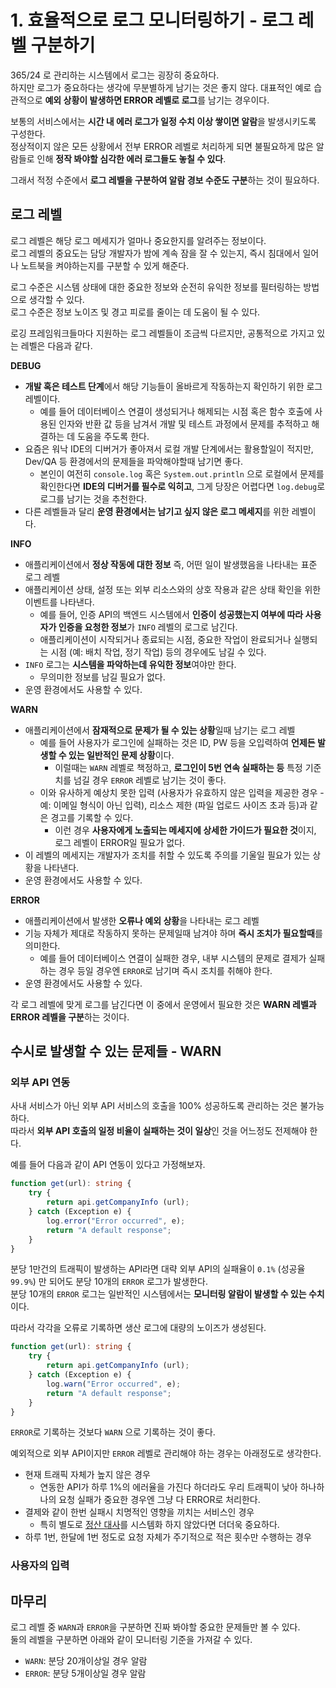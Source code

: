 # 1. 효율적으로 로그 모니터링하기 - 로그 레벨 구분하기

365/24 로 관리하는 시스템에서 로그는 굉장히 중요하다.  
하지만 로그가 중요하다는 생각에 무분별하게 남기는 것은 좋지 않다.
대표적인 예로 습관적으로 **예외 상황이 발생하면 ERROR 레벨로 로그**를 남기는 경우이다.  
  
보통의 서비스에서는 **시간 내 에러 로그가 일정 수치 이상 쌓이면 알람**을 발생시키도록 구성한다.  
정상적이지 않은 모든 상황에서 전부 ERROR 레벨로 처리하게 되면 불필요하게 많은 알람들로 인해 **정작 봐야할 심각한 에러 로그들도 놓칠 수 있다**.  
  
그래서 적정 수준에서 **로그 레벨을 구분하여 알람 경보 수준도 구분**하는 것이 필요하다.

## 로그 레벨

로그 레벨은 해당 로그 메세지가 얼마나 중요한지를 알려주는 정보이다.  
로그 레벨의 중요도는 담당 개발자가 밤에 계속 잠을 잘 수 있는지, 즉시 침대에서 일어나 노트북을 켜야하는지를 구분할 수 있게 해준다.
  
로그 수준은 시스템 상태에 대한 중요한 정보와 순전히 유익한 정보를 필터링하는 방법으로 생각할 수 있다.  
로그 수준은 정보 노이즈 및 경고 피로를 줄이는 데 도움이 될 수 있다.

로깅 프레임워크들마다 지원하는 로그 레벨들이 조금씩 다르지만, 공통적으로 가지고 있는 레벨은 다음과 같다.

**DEBUG**

- **개발 혹은 테스트 단계**에서 해당 기능들이 올바르게 작동하는지 확인하기 위한 로그 레벨이다.  
  - 예를 들어 데이터베이스 연결이 생성되거나 해제되는 시점 혹은 함수 호출에 사용된 인자와 반환 값 등을 남겨서 개발 및 테스트 과정에서 문제를 추적하고 해결하는 데 도움을 주도록 한다.
- 요즘은 워낙 IDE의 디버거가 좋아져서 로컬 개발 단계에서는 활용할일이 적지만, Dev/QA 등 환경에서의 문제들을 파악해야할때 남기면 좋다.
  - 본인이 여전히 `console.log` 혹은 `System.out.println` 으로 로컬에서 문제를 확인한다면 **IDE의 디버거를 필수로 익히고**, 그게 당장은 어렵다면 `log.debug`로 로그를 남기는 것을 추천한다.
- 다른 레벨들과 달리 **운영 환경에서는 남기고 싶지 않은 로그 메세지**를 위한 레벨이다.

**INFO** 

- 애플리케이션에서 **정상 작동에 대한 정보** 즉, 어떤 일이 발생했음을 나타내는 표준 로그 레벨
- 애플리케이션 상태, 설정 또는 외부 리소스와의 상호 작용과 같은 상태 확인을 위한 이벤트를 나타낸다.   
  - 예를 들어, 인증 API의 백엔드 시스템에서 **인증이 성공했는지 여부에 따라 사용자가 인증을 요청한 정보**가 `INFO` 레벨의 로그로 남긴다.
  - 애플리케이션이 시작되거나 종료되는 시점, 중요한 작업이 완료되거나 실행되는 시점 (예: 배치 작업, 정기 작업) 등의 경우에도 남길 수 있다.
- `INFO` 로그는 **시스템을 파악하는데 유익한 정보**여야만 한다.
  - 무의미한 정보를 남길 필요가 없다.
- 운영 환경에서도 사용할 수 있다.

**WARN** 

- 애플리케이션에서 **잠재적으로 문제가 될 수 있는 상황**일때 남기는 로그 레벨
  - 예를 들어 사용자가 로그인에 실패하는 것은 ID, PW 등을 오입력하여 **언제든 발생할 수 있는 일반적인 문제 상황**이다.
    - 이럴때는 `WARN` 레벨로 책정하고, **로그인이 5번 연속 실패하는 등** 특정 기준치를 넘길 경우 `ERROR` 레벨로 남기는 것이 좋다.
  - 이와 유사하게 예상치 못한 입력 (사용자가 유효하지 않은 입력을 제공한 경우 - 예: 이메일 형식이 아닌 입력), 리소스 제한 (파일 업로드 사이즈 초과 등)과 같은 경고를 기록할 수 있다.
    - 이런 경우 **사용자에게 노출되는 메세지에 상세한 가이드가 필요한 것**이지, 로그 레벨이 ERROR일 필요가 없다.
- 이 레벨의 메세지는 개발자가 조치를 취할 수 있도록 주의를 기울일 필요가 있는 상황을 나타낸다.
- 운영 환경에서도 사용할 수 있다.

**ERROR** 

- 애플리케이션에서 발생한 **오류나 예외 상황**을 나타내는 로그 레벨
- 기능 자체가 제대로 작동하지 못하는 문제일때 남겨야 하며 **즉시 조치가 필요할때**를 의미한다.
  - 예를 들어 데이터베이스 연결이 실패한 경우, 내부 시스템의 문제로 결제가 실패하는 경우 등일 경우엔 `ERROR`로 남기며 즉시 조치를 취해야 한다. 
- 운영 환경에서도 사용할 수 있다.

각 로그 레벨에 맞게 로그를 남긴다면 
이 중에서 운영에서 필요한 것은 **WARN 레벨과 ERROR 레벨을 구분**하는 것이다.

## 수시로 발생할 수 있는 문제들 - WARN
### 외부 API 연동

사내 서비스가 아닌 외부 API 서비스의 호출을 100% 성공하도록 관리하는 것은 불가능하다.  
따라서 **외부 API 호출의 일정 비율이 실패하는 것이 일상**인 것을 어느정도 전제해야 한다.  

예를 들어 다음과 같이 API 연동이 있다고 가정해보자.

```ts
function get(url): string {
    try {
        return api.getCompanyInfo (url);
    } catch (Exception e) {
        log.error("Error occurred", e);
        return "A default response";
    }
}
```

분당 1만건의 트래픽이 발생하는 API라면 대략 외부 API의 실패율이 `0.1%` (성공율 `99.9%`) 만 되어도 분당 10개의 `ERROR` 로그가 발생한다.  
분당 10개의 `ERROR` 로그는 일반적인 시스템에서는 **모니터링 알람이 발생할 수 있는 수치**이다.  
  
따라서 각각을 오류로 기록하면 생산 로그에 대량의 노이즈가 생성된다.

```ts
function get(url): string {
    try {
        return api.getCompanyInfo (url);
    } catch (Exception e) {
        log.warn("Error occurred", e);
        return "A default response";
    }
}
```

`ERROR`로 기록하는 것보다 `WARN` 으로 기록하는 것이 좋다.

예외적으로 외부 API이지만 `ERROR` 레벨로 관리해야 하는 경우는 아래정도로 생각한다.

- 현재 트래픽 자체가 높지 않은 경우
  - 연동한 API가 하루 1%의 에러율을 가진다 하더라도 우리 트래픽이 낮아 하나하나의 요청 실패가 중요한 경우엔 그냥 다 ERROR로 처리한다.
- 결제와 같이 한번 실패시 치명적인 영향을 끼치는 서비스인 경우
  - 특히 별도로 [정산 대사](https://docs.tosspayments.com/guides/apis/settlements#%EC%A0%95%EC%82%B0-%EC%A1%B0%ED%9A%8C%ED%95%98%EA%B8%B0)를 시스템화 하지 않았다면 더더욱 중요하다. 
- 하루 1번, 한달에 1번 정도로 요청 자체가 주기적으로 적은 횟수만 수행하는 경우  


### 사용자의 입력


## 마무리

로그 레벨 중 `WARN`과 `ERROR`을 구분하면 진짜 봐야할 중요한 문제들만 볼 수 있다.  
둘의 레벨을 구분하면 아래와 같이 모니터링 기준을 가져갈 수 있다.

- `WARN`: 분당 20개이상일 경우 알람
- `ERROR`: 분당 5개이상일 경우 알람



